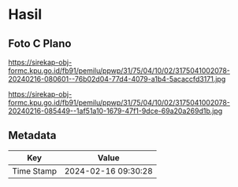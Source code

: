 # Hasil

## Foto C Plano

https://sirekap-obj-formc.kpu.go.id/fb91/pemilu/ppwp/31/75/04/10/02/3175041002078-20240216-080601--76b02d04-77d4-4079-a1b4-5acaccfd3171.jpg

https://sirekap-obj-formc.kpu.go.id/fb91/pemilu/ppwp/31/75/04/10/02/3175041002078-20240216-085449--1af51a10-1679-47f1-9dce-69a20a269d1b.jpg


## Metadata

| Key        | Value               |
| ---------- | ------------------- |
| Time Stamp | 2024-02-16 09:30:28 |



